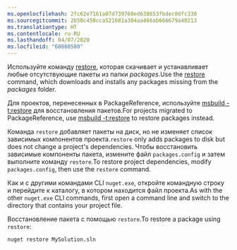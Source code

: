 ```yaml
---
ms.openlocfilehash: 2fc62e7161a07d739760ed638653fbdec0dfc330
ms.sourcegitcommit: 2b50c450cca521681a384aa466ab666679a40213
ms.translationtype: HT
ms.contentlocale: ru-RU
ms.lasthandoff: 04/07/2020
ms.locfileid: "68860580"
---
```

<span data-ttu-id="a4b87-101">Используйте команду [restore](../../reference/cli-reference/cli-ref-restore.md), которая скачивает и устанавливает любые отсутствующие пакеты из папки *packages*.</span><span class="sxs-lookup"><span data-stu-id="a4b87-101">Use the [restore](../../reference/cli-reference/cli-ref-restore.md) command, which downloads and installs any packages missing from the *packages* folder.</span></span>

<span data-ttu-id="a4b87-102">Для проектов, перенесенных в PackageReference, используйте [msbuild -t:restore](../package-restore.md#restore-using-msbuild) для восстановления пакетов.</span><span class="sxs-lookup"><span data-stu-id="a4b87-102">For projects migrated to PackageReference, use [msbuild -t:restore](../package-restore.md#restore-using-msbuild) to restore packages instead.</span></span>

<span data-ttu-id="a4b87-103">Команда `restore` добавляет пакеты на диск, но не изменяет список зависимых компонентов проекта.</span><span class="sxs-lookup"><span data-stu-id="a4b87-103">`restore` only adds packages to disk but does not change a project's dependencies.</span></span> <span data-ttu-id="a4b87-104">Чтобы восстановить зависимые компоненты пакета, измените файл `packages.config` и затем выполните команду `restore`.</span><span class="sxs-lookup"><span data-stu-id="a4b87-104">To restore project dependencies, modify `packages.config`, then use the `restore` command.</span></span>

<span data-ttu-id="a4b87-105">Как и с другими командами CLI `nuget.exe`, откройте командную строку и перейдите к каталогу, в котором находится файл проекта.</span><span class="sxs-lookup"><span data-stu-id="a4b87-105">As with the other `nuget.exe` CLI commands, first open a command line and switch to the directory that contains your project file.</span></span>

<span data-ttu-id="a4b87-106">Восстановление пакета с помощью `restore`.</span><span class="sxs-lookup"><span data-stu-id="a4b87-106">To restore a package using `restore`:</span></span>

```cli
nuget restore MySolution.sln
```
